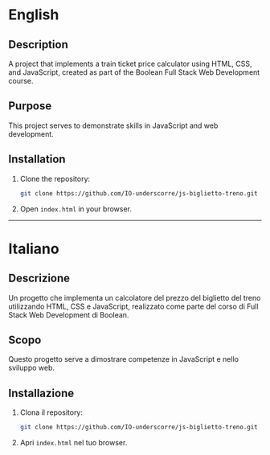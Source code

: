 # English

## Description
A project that implements a train ticket price calculator using HTML, CSS, and JavaScript, created as part of the Boolean Full Stack Web Development course.

## Purpose
This project serves to demonstrate skills in JavaScript and web development.

## Installation
1. Clone the repository:
   ```bash
   git clone https://github.com/IO-underscorre/js-biglietto-treno.git
   ```
2. Open `index.html` in your browser.

---

# Italiano

## Descrizione
Un progetto che implementa un calcolatore del prezzo del biglietto del treno utilizzando HTML, CSS e JavaScript, realizzato come parte del corso di Full Stack Web Development di Boolean.

## Scopo
Questo progetto serve a dimostrare competenze in JavaScript e nello sviluppo web.

## Installazione
1. Clona il repository:
   ```bash
   git clone https://github.com/IO-underscorre/js-biglietto-treno.git
   ```
2. Apri `index.html` nel tuo browser.
